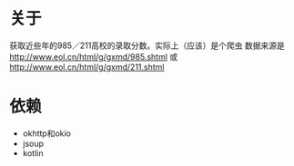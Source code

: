 # 关于
获取近些年的985／211高校的录取分数。实际上（应该）是个爬虫
数据来源是 http://www.eol.cn/html/g/gxmd/985.shtml 或 http://www.eol.cn/html/g/gxmd/211.shtml

# 依赖
- okhttp和okio
- jsoup
- kotlin
